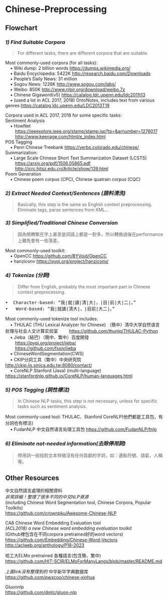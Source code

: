 # Chinese-Preprocessing
## Flowchart
### ***1)	Find Suitable Corpora***  
> For different tasks, there are different corpora that are suitable.  

Most commonly-used corpora (for all tasks):  
&nbsp;&nbsp;&nbsp;&nbsp;•	Wiki dump: 2 billion words  https://dumps.wikimedia.org/  
&nbsp;&nbsp;&nbsp;&nbsp;•	Baidu Encyclopedia: 5422K  http://research.baidu.com/Downloads  
&nbsp;&nbsp;&nbsp;&nbsp;•	People’s Daily News: 31 million   
&nbsp;&nbsp;&nbsp;&nbsp;•	Sogou News: 1226K  http://www.sogou.com/labs/  
&nbsp;&nbsp;&nbsp;&nbsp;•	Weibo: 850K  http://www.nlpir.org/download/weibo.7z  
&nbsp;&nbsp;&nbsp;&nbsp;•	Chinese Gigaword(v5)  https://catalog.ldc.upenn.edu/ldc2011t13  
&nbsp;&nbsp;&nbsp;&nbsp;•	(used a lot in ACL 2017, 2018) OntoNotes, includes text from various genres  https://catalog.ldc.upenn.edu/LDC2013T19  

Corpora used in ACL 2017, 2018 for some specific tasks:  
Sentiment Analysis  
&nbsp;&nbsp;&nbsp;&nbsp;•	HowNet  
&nbsp;&nbsp;&nbsp;&nbsp;&nbsp;&nbsp;&nbsp;&nbsp;https://ieeexplore.ieee.org/stamp/stamp.jsp?tp=&arnumber=1276017  
&nbsp;&nbsp;&nbsp;&nbsp;&nbsp;&nbsp;&nbsp;&nbsp;http://www.keenage.com/html/e_index.html  
POS Tagging  
&nbsp;&nbsp;&nbsp;&nbsp;•	Penn Chinese Treebank  https://verbs.colorado.edu/chinese/  
Summarization:  
&nbsp;&nbsp;&nbsp;&nbsp;•	Large Scale Chinese Short Text Summarization Dataset (LCSTS)  
&nbsp;&nbsp;&nbsp;&nbsp;&nbsp;&nbsp;&nbsp;&nbsp;https://arxiv.org/pdf/1506.05865.pdf  
&nbsp;&nbsp;&nbsp;&nbsp;&nbsp;&nbsp;&nbsp;&nbsp;http://icrc.hitsz.edu.cn/Article/show/139.html  
Poem Generation  
&nbsp;&nbsp;&nbsp;&nbsp;•	Chinese poem corpus (CPC), Chinese quatrain corpus (CQC) 

### ***2)	Extract Needed Context/Sentences (語料清洗)***  
> Basically, this step is the same as English context preprocessing.   
> Eliminate tags, parse sentences from XML…  

### ***3)	Simplified/Traditional Chinese Conversion***  
> 因為簡轉繁在字上甚至是詞語上都是一對多，所以轉換過後在performance上難免會有一些落差。

Most commonly-used toolkit:  
&nbsp;&nbsp;&nbsp;&nbsp;• OpenCC  https://github.com/BYVoid/OpenCC  
&nbsp;&nbsp;&nbsp;&nbsp;• hanziconv   https://pypi.org/project/hanziconv/  

### ***4)	Tokenize (分詞)***  
> Differ from English, probably the most important part in Chinese context preprocessing.  

<pre>•	Character-based: “我|就|讀|清|大|，|目|前|大|二|。”  
•	Word-based: “我|就讀|清大|，|目前|大二|。” </pre>

Most commonly-used tokenize tool includes:  
&nbsp;&nbsp;&nbsp;&nbsp;•	THULAC (THU Lexical Analyzer for Chinese) （簡中）清华大学自然语言处理与社会人文计算实验室   &nbsp;&nbsp;&nbsp;&nbsp;&nbsp;&nbsp;&nbsp;&nbsp;https://github.com/thunlp/THULAC-Python    
&nbsp;&nbsp;&nbsp;&nbsp;•	Jieba（結巴）（簡中、繁中）百度開發    
&nbsp;&nbsp;&nbsp;&nbsp;&nbsp;&nbsp;&nbsp;&nbsp;https://pypi.org/project/jieba/  
&nbsp;&nbsp;&nbsp;&nbsp;&nbsp;&nbsp;&nbsp;&nbsp;https://github.com/fxsjy/jieba  
&nbsp;&nbsp;&nbsp;&nbsp;•	ChineseWordSegmentation(CWS)  
&nbsp;&nbsp;&nbsp;&nbsp;•	CKIP分詞工具（繁中）中央研究院  http://ckip.iis.sinica.edu.tw:8080/contact/    
&nbsp;&nbsp;&nbsp;&nbsp;•	CoreNLP Stanford (Java) (multi-language)  https://stanfordnlp.github.io/CoreNLP/human-languages.html  

### ***5)	POS Tagging (詞性標注)***  
> In Chinese NLP tasks, this step is not necessary, unless for specific tasks such as sentiment analysis.

Most commonly-used tool: THULAC、Stanford CoreNLP(他們都是工具包，有分詞也有標注)  
&nbsp;&nbsp;&nbsp;&nbsp;•	FudanNLP 中文自然语言处理工具包  https://github.com/FudanNLP/fnlp  

### ***6)	Eliminate not-needed information(去除停用詞)***  
> 停用詞一般指對文本特徵沒有任何貢獻的字詞，如：邊點符號、語氣、人稱等。

## Other Resources  
中文自然語言處理的相關資料  
*非常詳細！整理了很多不同的中文NLP資源*  
(including Chinese Word Segmentation tool, Chinese Corpora, Popular Toolkits)   
https://github.com/crownpku/Awesome-Chinese-NLP   

CA8 Chinese Word Embedding Evaluation tool  
*(ACL2018) a new Chinese word embedding evaluation toolkit*  
(Github裡包含在不同corpora pretrained好的word vectors)  
https://github.com/Embedding/Chinese-Word-Vectors  
http://aclweb.org/anthology/P18-2023  

哈工大ELMo pretrained 各種語言(包含簡、繁中)  
https://github.com/HIT-SCIR/ELMoForManyLangs/blob/master/README.md  

*上面link沒有整理到的*
中华新华字典数据库  
https://github.com/pwxcoo/chinese-xinhua  

Gluonnlp  
https://github.com/dmlc/gluon-nlp  



